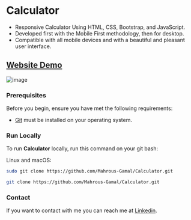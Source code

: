 # Calculator
- Responsive Calculator Using HTML, CSS, Bootstrap, and JavaScript.
- Developed first with the Mobile First methodology, then for desktop.
- Compatible with all mobile devices and with a beautiful and pleasant user interface.

## [Website Demo](https://mahrous-gamal.github.io/Calculator/)

![image](https://github.com/Mahrous-Gamal/Calculator/assets/105131896/0050cb84-3042-444c-bf2f-d21e7f25f987)

### Prerequisites

Before you begin, ensure you have met the following requirements:

* [Git](https://git-scm.com/downloads "Download Git") must be installed on your operating system.

### Run Locally

To run **Calculator** locally, run this command on your git bash:

Linux and macOS:

```bash
sudo git clone https://github.com/Mahrous-Gamal/Calculator.git
```

```bash
git clone https://github.com/Mahrous-Gamal/Calculator.git
```

### Contact

If you want to contact with me you can reach me at [Linkedin](https://www.linkedin.com/in/mahrous-gamal-044693218/).
